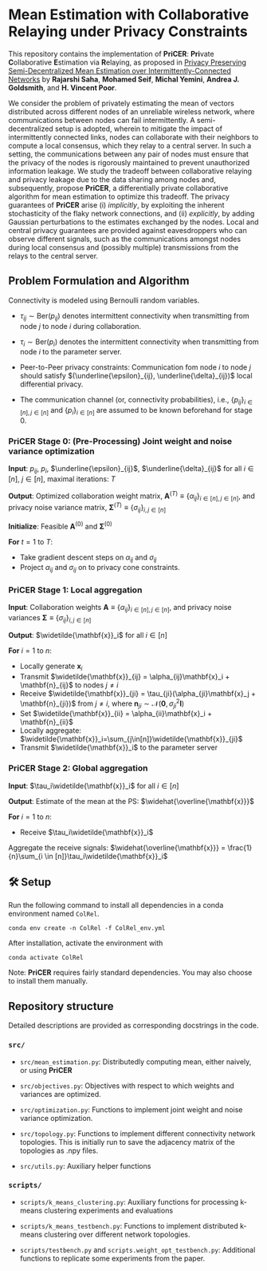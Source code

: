 # Mean Estimation with Collaborative Relaying under Privacy Constraints

This repository contains the implementation of __PriCER__: **Pri**vate **C**ollaborative **E**stimation via **R**elaying, as proposed in [Privacy Preserving Semi-Decentralized Mean Estimation over Intermittently-Connected Networks](https://drive.google.com/file/d/1BMZ5DjambHAEV3_cYHub7OkR6CBtZe_X/view?usp=sharing) by **Rajarshi Saha**, **Mohamed Seif**, **Michal Yemini**, **Andrea J. Goldsmith**, and **H. Vincent Poor**.

We consider the problem of privately estimating the mean of vectors distributed across different nodes of an unreliable wireless network, where communications between nodes can fail intermittently. A semi-decentralized setup is adopted, wherein to mitigate the impact of intermittently connected links, nodes can collaborate with their neighbors to compute a local consensus, which they relay to a central server. In such a setting, the communications between any pair of nodes must ensure that the privacy of the nodes is rigorously maintained to prevent unauthorized information leakage. We study the tradeoff between collaborative relaying and privacy leakage due to the data sharing among nodes and, subsequently, propose __PriCER__, a differentially private collaborative algorithm for mean estimation to optimize this tradeoff. The privacy guarantees of __PriCER__ arise (i) *implicitly*, by exploiting the inherent stochasticity of the flaky network connections, and (ii) *explicitly*, by adding Gaussian perturbations to the estimates exchanged by the nodes. Local and central privacy guarantees are provided against eavesdroppers who can observe different signals, such as the communications amongst nodes during local consensus and (possibly multiple) transmissions from the relays to the central server.

## Problem Formulation and Algorithm

Connectivity is modeled using Bernoulli random variables.

- $\tau_{ij} \sim \mathrm{Ber}(p_{ij})$ denotes intermittent connectivity when transmitting from node $j$ to node $i$ during collaboration.

- $\tau_i \sim \mathrm{Ber}(p_{i})$ denotes the intermittent connectivity when transmitting from node $i$ to the parameter server.

- Peer-to-Peer privacy constraints: Communication fom node $i$ to node $j$ should satisfy $(\underline{\epsilon}_{ij}, \underline{\delta}_{ij})$ local differential privacy.

- The communication channel (or, connectivity probabilities), i.e., $\{p_{ij}\}_{i \in [n], j \in [n]}$ and $\{p_i\}_{i \in [n]}$ are assumed to be known beforehand for stage $0$.

### __PriCER__ Stage 0: (Pre-Processing) Joint weight and noise variance optimization

__Input__: $p_{ij}$, $p_i$, $\underline{\epsilon}_{ij}$, $\underline{\delta}_{ij}$ for all $i \in [n]$, $j \in [n]$, maximal iterations: $T$

__Output__: Optimized collaboration weight matrix, $\mathbf{A}^{(T)} \equiv \{\alpha_{ij}\}_{i \in [n], j \in [n]}$, and privacy noise variance matrix, $\boldsymbol{\Sigma}^{(T)} \equiv \{\sigma_{ij}\}_{i,j \in [n]}$

__Initialize__: Feasible $\mathbf{A}^{(0)}$ and $\boldsymbol{\Sigma}^{(0)}$

__For__ $t = 1$ to $T$:

- Take gradient descent steps on $\alpha_{ij}$ and $\sigma_{ij}$
- Project $\alpha_{ij}$ and $\sigma_{ij}$ on to privacy cone constraints.


### __PriCER__ Stage 1: Local aggregation

__Input__: Collaboration weights $\mathbf{A} \equiv \{\alpha_{ij}\}_{i \in [n], j \in [n]}$, and privacy noise variances $\boldsymbol{\Sigma} \equiv\{\sigma_{ij}\}_{i,j \in [n]}$

__Output__: $\widetilde{\mathbf{x}}_i$ for all $i \in [n]$

__For__ $i = 1$ to $n$:

- Locally generate $\mathbf{x}_i$
- Transmit $\widetilde{\mathbf{x}}_{ij} = \alpha_{ij}\mathbf{x}_i + \mathbf{n}_{ij}$ to nodes $j \neq i$
- Receive $\widetilde{\mathbf{x}}_{ji} = \tau_{ji}(\alpha_{ji}\mathbf{x}_j + \mathbf{n}_{ji})$ from $j \neq i$, where $\mathbf{n}_{ji} \sim \mathcal{N}(\mathbf{0}, \sigma_{ji}^2\mathbf{I})$
- Set $\widetilde{\mathbf{x}}_{ii} = \alpha_{ii}\mathbf{x}_i + \mathbf{n}_{ii}$
- Locally aggregate: $\widetilde{\mathbf{x}}_i=\sum_{j\in[n]}\widetilde{\mathbf{x}}_{ji}$
- Transmit $\widetilde{\mathbf{x}}_i$ to the parameter server


### __PriCER__ Stage 2: Global aggregation

__Input__: $\tau_i\widetilde{\mathbf{x}}_i$ for all $i \in[n]$

__Output__: Estimate of the mean at the PS: $\widehat{\overline{\mathbf{x}}}$

__For__ $i = 1$ to $n$:

- Receive $\tau_i\widetilde{\mathbf{x}}_i$

Aggregate the receive signals: $\widehat{\overline{\mathbf{x}}} = \frac{1}{n}\sum_{i \in [n]}\tau_i\widetilde{\mathbf{x}}_i$




## 🛠 Setup
Run the following command to install all dependencies in a conda environment named `ColRel`. 
```
conda env create -n ColRel -f ColRel_env.yml
```
After installation, activate the environment with
```
conda activate ColRel
```

Note: __PriCER__ requires fairly standard dependencies. You may also choose to install them manually. 


## Repository structure

Detailed descriptions are provided as corresponding docstrings in the code. 

### `src/`

- `src/mean_estimation.py`: Distributedly computing mean, either naively, or using __PriCER__

- `src/objectives.py`: Objectives with respect to which weights and variances are optimized.

- `src/optimization.py`: Functions to implement joint weight and noise variance optimization.

- `src/topology.py`: Functions to implement different connectivity network topologies. This is initially run to save the adjacency matrix of the topologies as .npy files.

- `src/utils.py`: Auxiliary helper functions

### `scripts/`

- `scripts/k_means_clustering.py`: Auxiliary functions for processing k-means clustering experiments and evaluations

- `scripts/k_means_testbench.py`: Functions to implement distributed k-means clustering over different network topologies.

- `scripts/testbench.py` and `scripts.weight_opt_testbench.py`: Additional functions to replicate some experiments from the paper.